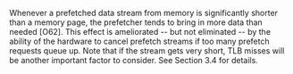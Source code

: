 Whenever a prefetched data stream from memory is significantly shorter than a memory page, the prefetcher tends to bring in more data than needed [O62]. This effect is ameliorated -- but not eliminated -- by the ability of the hardware to cancel prefetch streams if too many prefetch requests queue up. Note that if the stream gets very short, TLB misses will be another important factor to consider. See Section 3.4 for details.
